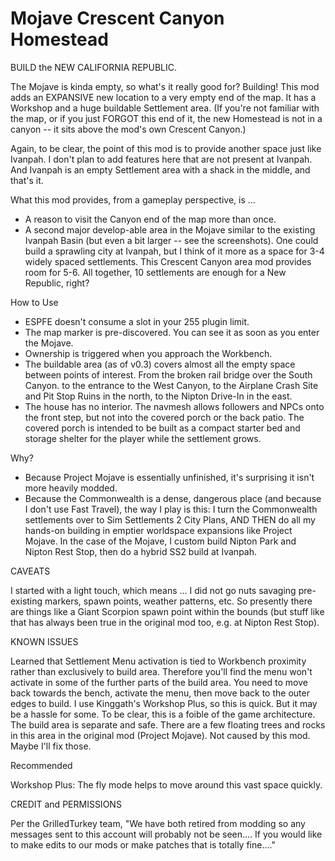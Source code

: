 # Mojave Crescent Canyon Homestead

BUILD the NEW CALIFORNIA REPUBLIC.

The Mojave is kinda empty, so what's it really good for? Building! This mod adds an EXPANSIVE new location to a very empty end of the map. It has a Workshop and a huge buildable Settlement area. (If you're not familiar with the map, or if you just FORGOT this end of it, the new Homestead is not in a canyon -- it sits above the mod's own Crescent Canyon.)

Again, to be clear, the point of this mod is to provide another space just like Ivanpah. I don't plan to add features here that are not present at Ivanpah. And Ivanpah is an empty Settlement area with a shack in the middle, and that's it.

What this mod provides, from a gameplay perspective, is ...

- A reason to visit the Canyon end of the map more than once.
- A second major develop-able area in the Mojave similar to the existing Ivanpah Basin (but even a bit larger -- see the screenshots). One could build a sprawling city at Ivanpah, but I think of it more as a space for 3-4 widely spaced settlements. This Crescent Canyon area mod provides room for 5-6. All together, 10 settlements are enough for a New Republic, right?

How to Use

- ESPFE doesn't consume a slot in your 255 plugin limit.
- The map marker is pre-discovered. You can see it as soon as you enter the Mojave.
- Ownership is triggered when you approach the Workbench.
- The buildable area (as of v0.3) covers almost all the empty space between points of interest. From the broken rail bridge over the South Canyon. to the entrance to the West Canyon, to the Airplane Crash Site and Pit Stop Ruins in the north, to the Nipton Drive-In in the east.
- The house has no interior. The navmesh allows followers and NPCs onto the front step, but not into the covered porch or the back patio. The covered porch is intended to be built as a compact starter bed and storage shelter for the player while the settlement grows.

Why?

- Because Project Mojave is essentially unfinished, it's surprising it isn't more heavily modded.
- Because the Commonwealth is a dense, dangerous place (and because I don't use Fast Travel), the way I play is this: I turn the Commonwealth settlements over to Sim Settlements 2 City Plans, AND THEN do all my hands-on building in emptier worldspace expansions like Project Mojave. In the case of the Mojave, I custom build Nipton Park and Nipton Rest Stop, then do a hybrid SS2 build at Ivanpah.

CAVEATS

I started with a light touch, which means ... I did not go nuts savaging pre-existing markers, spawn points, weather patterns, etc. So presently there are things like a Giant Scorpion spawn point within the bounds (but stuff like that has always been true in the original mod too, e.g. at Nipton Rest Stop).

KNOWN ISSUES

Learned that Settlement Menu activation is tied to Workbench proximity rather than exclusively to build area. Therefore you'll find the menu won't activate in some of the further parts of the build area. You need to move back towards the bench, activate the menu, then move back to the outer edges to build. I use Kinggath's Workshop Plus, so this is quick. But it may be a hassle for some. To be clear, this is a foible of the game architecture. The build area is separate and safe.
There are a few floating trees and rocks in this area in the original mod (Project Mojave). Not caused by this mod. Maybe I'll fix those.


Recommended

Workshop Plus: The fly mode helps to move around this vast space quickly.﻿

CREDIT and PERMISSIONS

Per the GrilledTurkey team, "We have both retired from modding so any messages sent to this account will probably not be seen.... If you would like to make edits to our mods or make patches that is totally fine...."
